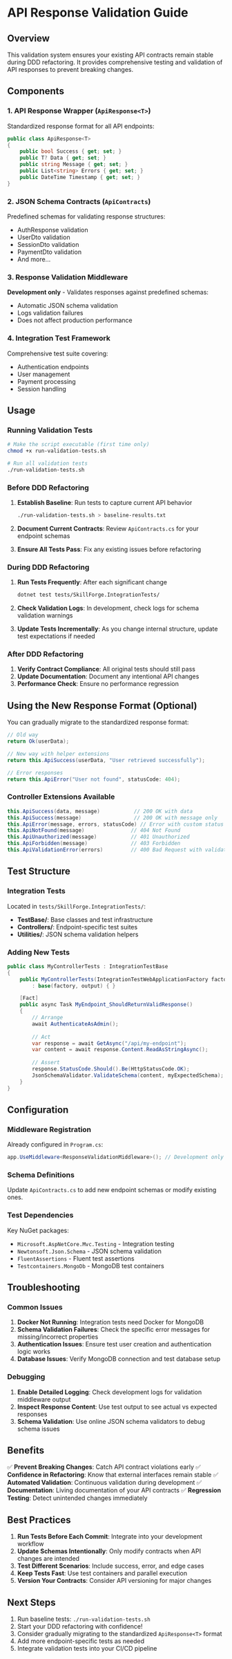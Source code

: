 # API Response Validation Guide

## Overview

This validation system ensures your existing API contracts remain stable during DDD refactoring. It provides comprehensive testing and validation of API responses to prevent breaking changes.

## Components

### 1. API Response Wrapper (`ApiResponse<T>`)

Standardized response format for all API endpoints:

```csharp
public class ApiResponse<T>
{
    public bool Success { get; set; }
    public T? Data { get; set; }
    public string Message { get; set; }
    public List<string> Errors { get; set; }
    public DateTime Timestamp { get; set; }
}
```

### 2. JSON Schema Contracts (`ApiContracts`)

Predefined schemas for validating response structures:
- AuthResponse validation
- UserDto validation  
- SessionDto validation
- PaymentDto validation
- And more...

### 3. Response Validation Middleware

**Development only** - Validates responses against predefined schemas:
- Automatic JSON schema validation
- Logs validation failures
- Does not affect production performance

### 4. Integration Test Framework

Comprehensive test suite covering:
- Authentication endpoints
- User management
- Payment processing
- Session handling

## Usage

### Running Validation Tests

```bash
# Make the script executable (first time only)
chmod +x run-validation-tests.sh

# Run all validation tests
./run-validation-tests.sh
```

### Before DDD Refactoring

1. **Establish Baseline**: Run tests to capture current API behavior
   ```bash
   ./run-validation-tests.sh > baseline-results.txt
   ```

2. **Document Current Contracts**: Review `ApiContracts.cs` for your endpoint schemas

3. **Ensure All Tests Pass**: Fix any existing issues before refactoring

### During DDD Refactoring

1. **Run Tests Frequently**: After each significant change
   ```bash
   dotnet test tests/SkillForge.IntegrationTests/
   ```

2. **Check Validation Logs**: In development, check logs for schema validation warnings

3. **Update Tests Incrementally**: As you change internal structure, update test expectations if needed

### After DDD Refactoring

1. **Verify Contract Compliance**: All original tests should still pass
2. **Update Documentation**: Document any intentional API changes
3. **Performance Check**: Ensure no performance regression

## Using the New Response Format (Optional)

You can gradually migrate to the standardized response format:

```csharp
// Old way
return Ok(userData);

// New way with helper extensions
return this.ApiSuccess(userData, "User retrieved successfully");

// Error responses
return this.ApiError("User not found", statusCode: 404);
```

### Controller Extensions Available

```csharp
this.ApiSuccess(data, message)           // 200 OK with data
this.ApiSuccess(message)                 // 200 OK with message only
this.ApiError(message, errors, statusCode) // Error with custom status
this.ApiNotFound(message)               // 404 Not Found
this.ApiUnauthorized(message)           // 401 Unauthorized
this.ApiForbidden(message)              // 403 Forbidden
this.ApiValidationError(errors)         // 400 Bad Request with validation errors
```

## Test Structure

### Integration Tests

Located in `tests/SkillForge.IntegrationTests/`:

- **TestBase/**: Base classes and test infrastructure
- **Controllers/**: Endpoint-specific test suites
- **Utilities/**: JSON schema validation helpers

### Adding New Tests

```csharp
public class MyControllerTests : IntegrationTestBase
{
    public MyControllerTests(IntegrationTestWebApplicationFactory factory, ITestOutputHelper output) 
        : base(factory, output) { }

    [Fact]
    public async Task MyEndpoint_ShouldReturnValidResponse()
    {
        // Arrange
        await AuthenticateAsAdmin();
        
        // Act
        var response = await GetAsync("/api/my-endpoint");
        var content = await response.Content.ReadAsStringAsync();
        
        // Assert
        response.StatusCode.Should().Be(HttpStatusCode.OK);
        JsonSchemaValidator.ValidateSchema(content, myExpectedSchema);
    }
}
```

## Configuration

### Middleware Registration

Already configured in `Program.cs`:
```csharp
app.UseMiddleware<ResponseValidationMiddleware>(); // Development only
```

### Schema Definitions

Update `ApiContracts.cs` to add new endpoint schemas or modify existing ones.

### Test Dependencies

Key NuGet packages:
- `Microsoft.AspNetCore.Mvc.Testing` - Integration testing
- `Newtonsoft.Json.Schema` - JSON schema validation
- `FluentAssertions` - Fluent test assertions
- `Testcontainers.MongoDb` - MongoDB test containers

## Troubleshooting

### Common Issues

1. **Docker Not Running**: Integration tests need Docker for MongoDB
2. **Schema Validation Failures**: Check the specific error messages for missing/incorrect properties
3. **Authentication Issues**: Ensure test user creation and authentication logic works
4. **Database Issues**: Verify MongoDB connection and test database setup

### Debugging

1. **Enable Detailed Logging**: Check development logs for validation middleware output
2. **Inspect Response Content**: Use test output to see actual vs expected responses  
3. **Schema Validation**: Use online JSON schema validators to debug schema issues

## Benefits

✅ **Prevent Breaking Changes**: Catch API contract violations early
✅ **Confidence in Refactoring**: Know that external interfaces remain stable
✅ **Automated Validation**: Continuous validation during development
✅ **Documentation**: Living documentation of your API contracts
✅ **Regression Testing**: Detect unintended changes immediately

## Best Practices

1. **Run Tests Before Each Commit**: Integrate into your development workflow
2. **Update Schemas Intentionally**: Only modify contracts when API changes are intended
3. **Test Different Scenarios**: Include success, error, and edge cases
4. **Keep Tests Fast**: Use test containers and parallel execution
5. **Version Your Contracts**: Consider API versioning for major changes

## Next Steps

1. Run baseline tests: `./run-validation-tests.sh`
2. Start your DDD refactoring with confidence!
3. Consider gradually migrating to the standardized `ApiResponse<T>` format
4. Add more endpoint-specific tests as needed
5. Integrate validation tests into your CI/CD pipeline